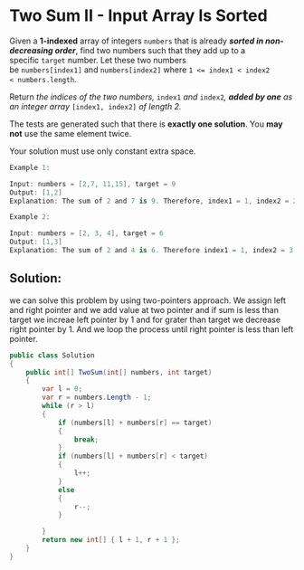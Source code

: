 # Two Sum II - Input Array Is Sorted

Given a **1-indexed** array of integers `numbers` that is already ***sorted in non-decreasing order***, find two numbers such that they add up to a specific `target` number. Let these two numbers be `numbers[index1]` and `numbers[index2]` where `1 <= index1 < index2 < numbers.length`.

Return *the indices of the two numbers,* `index1` *and* `index2`*, **added by one** as an integer array* `[index1, index2]` *of length 2.*

The tests are generated such that there is **exactly one solution**. You **may not** use the same element twice.

Your solution must use only constant extra space.

```csharp
Example 1:

Input: numbers = [2,7, 11,15], target = 9
Output: [1,2]
Explanation: The sum of 2 and 7 is 9. Therefore, index1 = 1, index2 = 2. We return [1, 2].
```

```csharp
Example 2:

Input: numbers = [2, 3, 4], target = 6
Output: [1,3]
Explanation: The sum of 2 and 4 is 6. Therefore index1 = 1, index2 = 3. We return [1, 3].
```

## Solution:

we can solve this problem by using two-pointers approach. We assign left and right pointer and we add value at two pointer and if sum is less than target we increae left pointer by 1 and for grater than target we decrease right pointer by 1. And we loop the process until right pointer is less than left pointer.

```csharp
public class Solution
{
    public int[] TwoSum(int[] numbers, int target)
    {
        var l = 0;
        var r = numbers.Length - 1;
        while (r > l)
        {
            if (numbers[l] + numbers[r] == target)
            {
                break;
            }
            if (numbers[l] + numbers[r] < target)
            {
                l++;
            }
            else
            {
                r--;
            }

        }
        return new int[] { l + 1, r + 1 };
    }
}
```